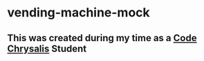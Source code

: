 # vending-machine-mock
## This was created during my time as a [Code Chrysalis](https://codechrysalis.io) Student